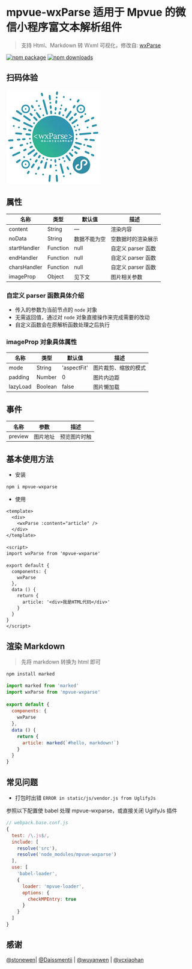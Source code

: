 # mpvue-wxParse 适用于 Mpvue 的微信小程序富文本解析组件

> 支持 Html、Markdown 转 Wxml 可视化，修改自: [wxParse](https://github.com/icindy/wxParse)

[![npm package](https://img.shields.io/npm/v/mpvue-wxparse.svg)](https://npmjs.org/package/mpvue-wxparse)
[![npm downloads](http://img.shields.io/npm/dm/mpvue-wxparse.svg)](https://npmjs.org/package/mpvue-wxparse)


## 扫码体验
![小程序码](./static/qrcode.jpg)


## 属性

| 名称              | 类型           | 默认值        | 描述               |
| -----------------|--------------- | ------------- | ----------------  |
| content          | String         | —             | 渲染内容           |
| noData           | String         | 数据不能为空   | 空数据时的渲染展示  |
| startHandler     | Function       | null          | 自定义 parser 函数 |
| endHandler       | Function       | null          | 自定义 parser 函数 |
| charsHandler     | Function       | null          | 自定义 parser 函数 |
| imageProp        | Object         | 见下文        | 图片相关参数        |

### 自定义 parser 函数具体介绍

* 传入的参数为当前节点的 `node` 对象
* 无需返回值，通过对 `node` 对象直接操作来完成需要的改动
* 自定义函数会在原解析函数处理之后执行

### imageProp 对象具体属性

| 名称              | 类型           | 默认值        | 描述                |
| -----------------|--------------- | ------------- | ------------------ |
| mode             | String         | 'aspectFit'   | 图片裁剪、缩放的模式 |
| padding          | Number         | 0             | 图片内边距          |
| lazyLoad         | Boolean        | false         | 图片懒加载          |

## 事件

| 名称             | 参数            | 描述              |
| -----------------|--------------- | ----------------  |
| preview          | 图片地址        | 预览图片时触       |

## 基本使用方法

* 安装

``` bash
npm i mpvue-wxparse
```

* 使用

``` vue
<template>
  <div>
    <wxParse :content="article" />
  </div>
</template>

<script>
import wxParse from 'mpvue-wxparse'

export default {
  components: {
    wxParse
  },
  data () {
    return {
      article: '<div>我是HTML代码</div>'
    }
  }
}
</script>
```


## 渲染 Markdown

> 先将 markdown 转换为 html 即可

``` bash
npm install marked
```

``` js
import marked from 'marked'
import wxParse from 'mpvue-wxparse'

export default {
  components: {
    wxParse
  },
  data () {
    return {
      article: marked(`#hello, markdown!`)
    }
  }
}
```


## 常见问题

* 打包时出错 `ERROR in static/js/vendor.js from UglifyJs`

参照以下配置使 babel 处理 mpvue-wxparse，或直接关闭 UglifyJs 插件

``` js
// webpack.base.conf.js
{
  test: /\.js$/,
  include: [
    resolve('src'),
    resolve('node_modules/mpvue-wxparse')
  ],
  use: [
    'babel-loader',
    {
      loader: 'mpvue-loader',
      options: {
        checkMPEntry: true
      }
    }
  ]
}
```


## 感谢

[@stonewen](https://github.com/stonewen)| [@Daissmentii](https://github.com/Daissmentii)        | [@wuyanwen](https://github.com/wuyanwen)           | [@vcxiaohan](https://github.com/vcxiaohan)
